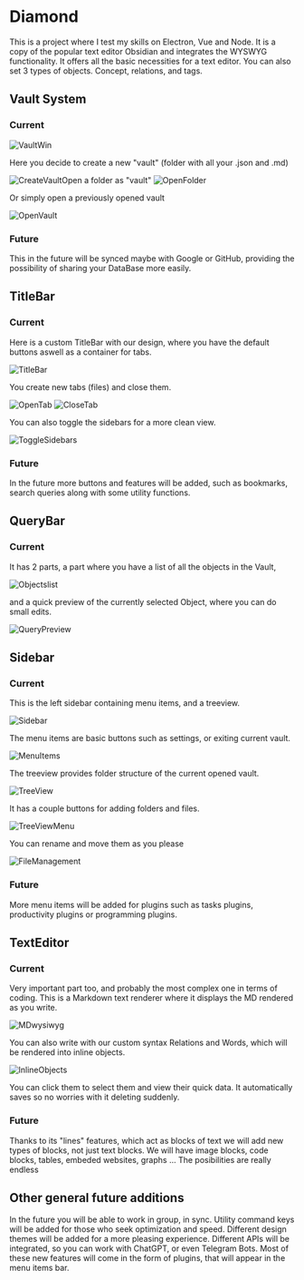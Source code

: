 # Diamond

This is a project where I test my skills on Electron, Vue and Node. It is a copy of the popular text editor Obsidian and integrates the WYSWYG functionality. It offers all the basic necessities for a text editor. You can also set 3 types of objects. Concept, relations, and tags.

## Vault System

### Current

![VaultWin](./assets/VaultWin.png)

Here you decide to create a new "vault" (folder with all your .json and .md)

![CreateVault](./assets/CreateVault.png)Open a folder as "vault"
![OpenFolder](./assets/OpenFolder.png)

Or simply open a previously opened vault

![OpenVault](./assets/OpenVault.png)

### Future

This in the future will be synced maybe with Google or GitHub, providing the possibility of
sharing your DataBase more easily.

## TitleBar

### Current

Here is a custom TitleBar with our design, where you have the default buttons aswell as a container for tabs.

![TitleBar](./assets/TitleBar.png)

You create new tabs (files) and close them.

![OpenTab](./assets/OpenTab.png)
![CloseTab](./assets/CloseTab.png)

You can also toggle the sidebars for a more clean view.

![ToggleSidebars](./assets/ToggleSidebars.png)

### Future

In the future more buttons and features will be added, such as bookmarks, search queries along with some utility functions.

## QueryBar

### Current

It has 2 parts, a part where you have a list of all the objects in the Vault, 

![Objectslist](./assets/Objectslist.png)

and a quick preview of the currently selected Object, where you can do small edits.

![QueryPreview](./assets/QueryPreview.png)

## Sidebar

### Current

This is the left sidebar containing menu items, and a treeview.

![Sidebar](./assets/Sidebar.png)

The menu items are basic buttons such as settings, or exiting current vault.

![MenuItems](./assets/MenuItems.png)

The treeview provides folder structure of the current opened vault. 

![TreeView](./assets/TreeView.png)

It has a couple buttons for adding folders and files.

![TreeViewMenu](./assets/TreeViewMenu.png)

You can rename and move them as you please

![FileManagement](./assets/FileManagement.png) 

### Future

More menu items will be added for plugins such as tasks plugins, productivity plugins or programming plugins.

## TextEditor

### Current

Very important part too, and probably the most complex one in terms of coding. This is a Markdown text renderer where it displays the MD rendered as you write.

![MDwysiwyg](./assets/MDwysiwyg.png)

You can also write with our custom syntax Relations and Words, which will be rendered into inline objects.

![InlineObjects](./assets/InlineObjects.png)

You can click them to select them and view their quick data. It automatically saves so no worries with it deleting suddenly.

### Future

Thanks to its "lines" features, which act as blocks of text we will add new types of blocks, not just text blocks. We will have image blocks, code blocks, tables, embeded websites, graphs ...
The posibilities are really endless


## Other general future additions

In the future you will be able to work in group, in sync. Utility command keys will be added for those who seek optimization and speed. Different design themes will be added for a more pleasing experience. Different APIs will be integrated, so you can work with ChatGPT, or even Telegram Bots. Most of these new features will come in the form of plugins, that will appear in the menu items bar.




